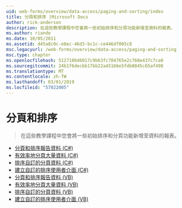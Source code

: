 ```yaml
---
uid: web-forms/overview/data-access/paging-and-sorting/index
title: 分頁和排序 |Microsoft Docs
author: rick-anderson
description: 在這些教學課程中您會將一些初始排序和分頁功能新增至資料的報表。
ms.author: riande
ms.date: 10/05/2011
ms.assetid: d45a8c0c-e8ec-46d3-bc1c-ce446df005c8
msc.legacyurl: /web-forms/overview/data-access/paging-and-sorting
msc.type: chapter
ms.openlocfilehash: 5127106d6017c9b63fc704765e2c760e437c7ca0
ms.sourcegitcommit: 24b1f6decbb17bb22a45166e5fdb0845c65af498
ms.translationtype: MT
ms.contentlocale: zh-TW
ms.lasthandoff: 03/01/2019
ms.locfileid: "57022005"
---
```

<a name="paging-and-sorting"></a>分頁和排序
====================
> 在這些教學課程中您會將一些初始排序和分頁功能新增至資料的報表。


- [分頁和排序報告資料 (C#)](paging-and-sorting-report-data-cs.md)
- [有效率地分頁大量資料 (C#)](efficiently-paging-through-large-amounts-of-data-cs.md)
- [排序自訂的分頁資料 (C#)](sorting-custom-paged-data-cs.md)
- [建立自訂的排序使用者介面 (C#)](creating-a-customized-sorting-user-interface-cs.md)
- [分頁和排序報告資料 (VB)](paging-and-sorting-report-data-vb.md)
- [有效率地分頁大量資料 (VB)](efficiently-paging-through-large-amounts-of-data-vb.md)
- [排序自訂的分頁資料 (VB)](sorting-custom-paged-data-vb.md)
- [建立自訂的排序使用者介面 (VB)](creating-a-customized-sorting-user-interface-vb.md)
